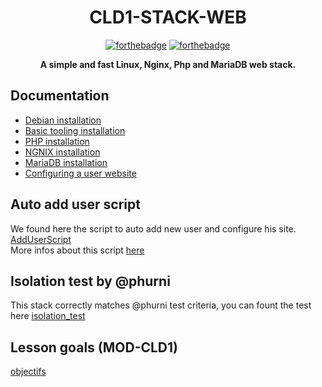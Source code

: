 <div align="center">

# CLD1-STACK-WEB

  [![forthebadge](http://forthebadge.com/images/badges/built-with-love.svg)](http://forthebadge.com)
  [![forthebadge](http://forthebadge.com/images/badges/winter-is-coming.svg)](http://forthebadge.com)

**A simple and fast Linux, Nginx, Php and MariaDB web stack.**

</div>

## Documentation
- [Debian installation](debian.md)
- [Basic tooling installation](basetools.md)
- [PHP installation](php.md)
- [NGNIX installation](Nginx.md)
- [MariaDB installation](mariaDB.md)
- [Configuring a user website](users.md)

## Auto add user script
We found here the script to auto add new user and configure his site. [AddUserScript](addUser.sh)  
More infos about this script [here](users.md)

## Isolation test by **@phurni**
This stack correctly matches @phurni test criteria, you can fount the test here [isolation_test](isolation_test.md)

## Lesson goals (MOD-CLD1)
[objectifs](sharedhosting.md)